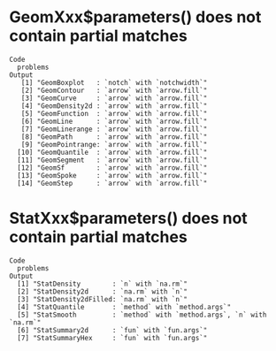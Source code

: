# GeomXxx$parameters() does not contain partial matches

    Code
      problems
    Output
       [1] "GeomBoxplot   : `notch` with `notchwidth`"
       [2] "GeomContour   : `arrow` with `arrow.fill`"
       [3] "GeomCurve     : `arrow` with `arrow.fill`"
       [4] "GeomDensity2d : `arrow` with `arrow.fill`"
       [5] "GeomFunction  : `arrow` with `arrow.fill`"
       [6] "GeomLine      : `arrow` with `arrow.fill`"
       [7] "GeomLinerange : `arrow` with `arrow.fill`"
       [8] "GeomPath      : `arrow` with `arrow.fill`"
       [9] "GeomPointrange: `arrow` with `arrow.fill`"
      [10] "GeomQuantile  : `arrow` with `arrow.fill`"
      [11] "GeomSegment   : `arrow` with `arrow.fill`"
      [12] "GeomSf        : `arrow` with `arrow.fill`"
      [13] "GeomSpoke     : `arrow` with `arrow.fill`"
      [14] "GeomStep      : `arrow` with `arrow.fill`"

# StatXxx$parameters() does not contain partial matches

    Code
      problems
    Output
      [1] "StatDensity        : `n` with `na.rm`"                             
      [2] "StatDensity2d      : `na.rm` with `n`"                             
      [3] "StatDensity2dFilled: `na.rm` with `n`"                             
      [4] "StatQuantile       : `method` with `method.args`"                  
      [5] "StatSmooth         : `method` with `method.args`, `n` with `na.rm`"
      [6] "StatSummary2d      : `fun` with `fun.args`"                        
      [7] "StatSummaryHex     : `fun` with `fun.args`"                        

